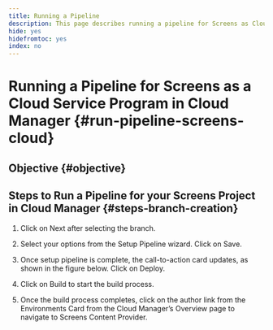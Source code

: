 ```yaml
---
title: Running a Pipeline
description: This page describes running a pipeline for Screens as Cloud Service project in Cloud Manager.
hide: yes
hidefromtoc: yes
index: no
---
```


# Running a Pipeline for Screens as a Cloud Service Program in Cloud Manager {#run-pipeline-screens-cloud}

## Objective {#objective}



## Steps to Run a Pipeline for your Screens Project in Cloud Manager {#steps-branch-creation}

1. Click on Next after selecting the branch.
 
1. Select your options from the Setup Pipeline wizard. Click on Save.

1. Once setup pipeline is complete, the call-to-action card updates, as shown in the figure below. Click on Deploy.
 
1. Click on Build to start the build process.

1. Once the build process completes, click on the author link from the Environments Card from the Cloud Manager’s Overview page to navigate to Screens Content Provider.
